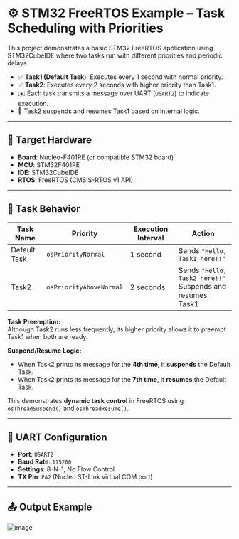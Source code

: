 # ⚙️ STM32 FreeRTOS Example – Task Scheduling with Priorities

This project demonstrates a basic STM32 FreeRTOS application using STM32CubeIDE where two tasks run with different priorities and periodic delays.

- ✅ **Task1 (Default Task)**: Executes every 1 second with normal priority.
- ✅ **Task2**: Executes every 2 seconds with higher priority than Task1.
- ✉️ Each task transmits a message over UART (`USART2`) to indicate execution.
- 🧩 Task2 suspends and resumes Task1 based on internal logic.

---

## 📌 Target Hardware

- **Board**: Nucleo-F401RE (or compatible STM32 board)
- **MCU**: STM32F401RE
- **IDE**: STM32CubeIDE
- **RTOS**: FreeRTOS (CMSIS-RTOS v1 API)

---

## 🧠 Task Behavior

| Task Name     | Priority                 | Execution Interval | Action                        |
|---------------|---------------------------|---------------------|-------------------------------|
| Default Task  | `osPriorityNormal`        | 1 second            | Sends `"Hello, Task1 here!!"` |
| Task2         | `osPriorityAboveNormal`   | 2 seconds           | Sends `"Hello, Task2 here!!"`<br>Suspends and resumes Task1 |

**Task Preemption:**  
Although Task2 runs less frequently, its higher priority allows it to preempt Task1 when both are ready.

**Suspend/Resume Logic:**

- When Task2 prints its message for the **4th time**, it **suspends** the Default Task.
- When Task2 prints its message for the **7th time**, it **resumes** the Default Task.

This demonstrates **dynamic task control** in FreeRTOS using `osThreadSuspend()` and `osThreadResume()`.

---

## 📡 UART Configuration

- **Port**: `USART2`
- **Baud Rate**: `115200`
- **Settings**: 8-N-1, No Flow Control
- **TX Pin**: `PA2` (Nucleo ST-Link virtual COM port)

---

## 📤 Output Example

![image](https://github.com/user-attachments/assets/23d97d68-c6ba-4f7e-83cf-00d465a17446)

